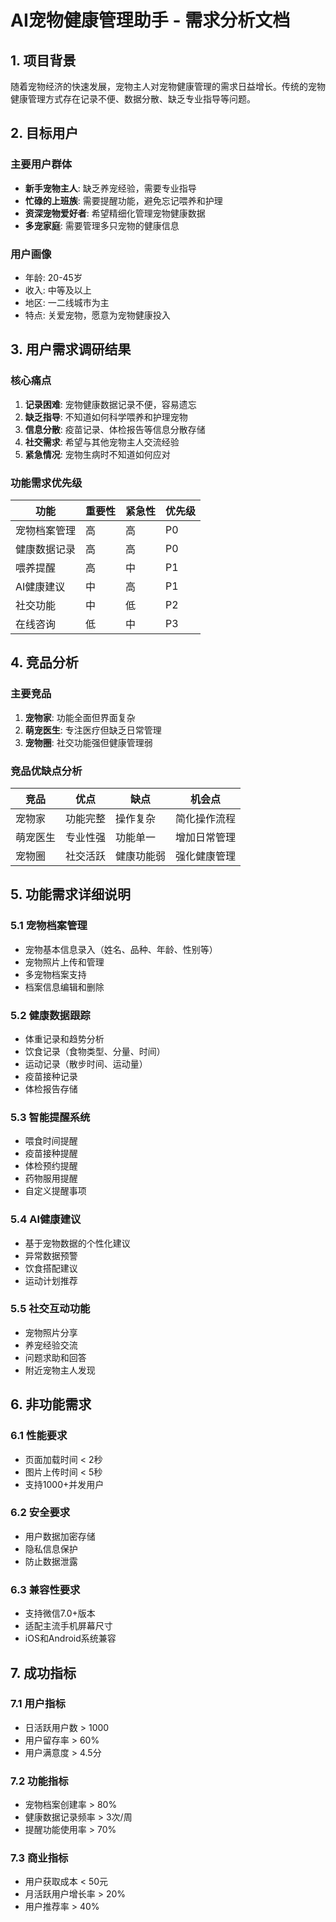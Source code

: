 # AI宠物健康管理助手 - 需求分析文档

## 1. 项目背景
随着宠物经济的快速发展，宠物主人对宠物健康管理的需求日益增长。传统的宠物健康管理方式存在记录不便、数据分散、缺乏专业指导等问题。

## 2. 目标用户
### 主要用户群体
- **新手宠物主人**: 缺乏养宠经验，需要专业指导
- **忙碌的上班族**: 需要提醒功能，避免忘记喂养和护理
- **资深宠物爱好者**: 希望精细化管理宠物健康数据
- **多宠家庭**: 需要管理多只宠物的健康信息

### 用户画像
- 年龄: 20-45岁
- 收入: 中等及以上
- 地区: 一二线城市为主
- 特点: 关爱宠物，愿意为宠物健康投入

## 3. 用户需求调研结果
### 核心痛点
1. **记录困难**: 宠物健康数据记录不便，容易遗忘
2. **缺乏指导**: 不知道如何科学喂养和护理宠物
3. **信息分散**: 疫苗记录、体检报告等信息分散存储
4. **社交需求**: 希望与其他宠物主人交流经验
5. **紧急情况**: 宠物生病时不知道如何应对

### 功能需求优先级
| 功能 | 重要性 | 紧急性 | 优先级 |
|------|--------|--------|--------|
| 宠物档案管理 | 高 | 高 | P0 |
| 健康数据记录 | 高 | 高 | P0 |
| 喂养提醒 | 高 | 中 | P1 |
| AI健康建议 | 中 | 高 | P1 |
| 社交功能 | 中 | 低 | P2 |
| 在线咨询 | 低 | 中 | P3 |

## 4. 竞品分析
### 主要竞品
1. **宠物家**: 功能全面但界面复杂
2. **萌宠医生**: 专注医疗但缺乏日常管理
3. **宠物圈**: 社交功能强但健康管理弱

### 竞品优缺点分析
| 竞品 | 优点 | 缺点 | 机会点 |
|------|------|------|--------|
| 宠物家 | 功能完整 | 操作复杂 | 简化操作流程 |
| 萌宠医生 | 专业性强 | 功能单一 | 增加日常管理 |
| 宠物圈 | 社交活跃 | 健康功能弱 | 强化健康管理 |

## 5. 功能需求详细说明
### 5.1 宠物档案管理
- 宠物基本信息录入（姓名、品种、年龄、性别等）
- 宠物照片上传和管理
- 多宠物档案支持
- 档案信息编辑和删除

### 5.2 健康数据跟踪
- 体重记录和趋势分析
- 饮食记录（食物类型、分量、时间）
- 运动记录（散步时间、运动量）
- 疫苗接种记录
- 体检报告存储

### 5.3 智能提醒系统
- 喂食时间提醒
- 疫苗接种提醒
- 体检预约提醒
- 药物服用提醒
- 自定义提醒事项

### 5.4 AI健康建议
- 基于宠物数据的个性化建议
- 异常数据预警
- 饮食搭配建议
- 运动计划推荐

### 5.5 社交互动功能
- 宠物照片分享
- 养宠经验交流
- 问题求助和回答
- 附近宠物主人发现

## 6. 非功能需求
### 6.1 性能要求
- 页面加载时间 < 2秒
- 图片上传时间 < 5秒
- 支持1000+并发用户

### 6.2 安全要求
- 用户数据加密存储
- 隐私信息保护
- 防止数据泄露

### 6.3 兼容性要求
- 支持微信7.0+版本
- 适配主流手机屏幕尺寸
- iOS和Android系统兼容

## 7. 成功指标
### 7.1 用户指标
- 日活跃用户数 > 1000
- 用户留存率 > 60%
- 用户满意度 > 4.5分

### 7.2 功能指标
- 宠物档案创建率 > 80%
- 健康数据记录频率 > 3次/周
- 提醒功能使用率 > 70%

### 7.3 商业指标
- 用户获取成本 < 50元
- 月活跃用户增长率 > 20%
- 用户推荐率 > 40%
